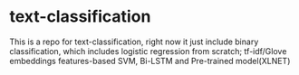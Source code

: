 # text-classification

This is a repo for text-classification, right now it just include binary classification, which includes logistic regression from scratch; tf-idf/Glove embeddings features-based SVM, Bi-LSTM and Pre-trained model(XLNET)
